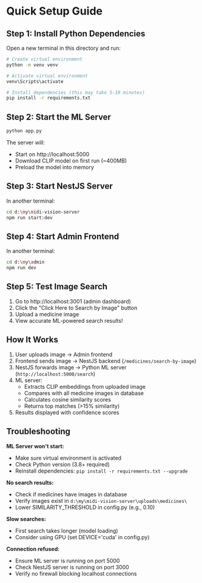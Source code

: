 # Quick Setup Guide

## Step 1: Install Python Dependencies

Open a new terminal in this directory and run:

```bash
# Create virtual environment
python -m venv venv

# Activate virtual environment
venv\Scripts\activate

# Install dependencies (this may take 5-10 minutes)
pip install -r requirements.txt
```

## Step 2: Start the ML Server

```bash
python app.py
```

The server will:
- Start on http://localhost:5000
- Download CLIP model on first run (~400MB)
- Preload the model into memory

## Step 3: Start NestJS Server

In another terminal:

```bash
cd d:\my\midi-vision-server
npm run start:dev
```

## Step 4: Start Admin Frontend

In another terminal:

```bash
cd d:\my\admin
npm run dev
```

## Step 5: Test Image Search

1. Go to http://localhost:3001 (admin dashboard)
2. Click the "Click Here to Search by Image" button
3. Upload a medicine image
4. View accurate ML-powered search results!

## How It Works

1. User uploads image → Admin frontend
2. Frontend sends image → NestJS backend (`/medicines/search-by-image`)
3. NestJS forwards image → Python ML server (`http://localhost:5000/search`)
4. ML server:
   - Extracts CLIP embeddings from uploaded image
   - Compares with all medicine images in database
   - Calculates cosine similarity scores
   - Returns top matches (>15% similarity)
5. Results displayed with confidence scores

## Troubleshooting

**ML Server won't start:**
- Make sure virtual environment is activated
- Check Python version (3.8+ required)
- Reinstall dependencies: `pip install -r requirements.txt --upgrade`

**No search results:**
- Check if medicines have images in database
- Verify images exist in `d:\my\midi-vision-server\uploads\medicines\`
- Lower SIMILARITY_THRESHOLD in config.py (e.g., 0.10)

**Slow searches:**
- First search takes longer (model loading)
- Consider using GPU (set DEVICE='cuda' in config.py)

**Connection refused:**
- Ensure ML server is running on port 5000
- Check NestJS server is running on port 3000
- Verify no firewall blocking localhost connections

